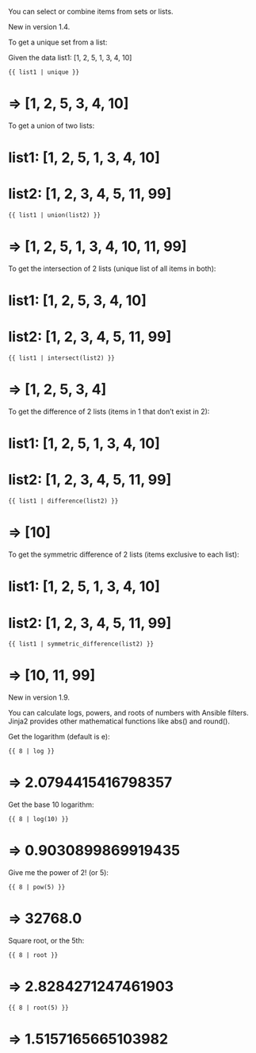 <!--***Selecting from sets or lists (set theory)***-->
You can select or combine items from sets or lists.

New in version 1.4.

To get a unique set from a list:

Given the data list1: [1, 2, 5, 1, 3, 4, 10]

    {{ list1 | unique }}
    
# => [1, 2, 5, 3, 4, 10]

To get a union of two lists:

# list1: [1, 2, 5, 1, 3, 4, 10]
# list2: [1, 2, 3, 4, 5, 11, 99]

    {{ list1 | union(list2) }}
    
# => [1, 2, 5, 1, 3, 4, 10, 11, 99]

To get the intersection of 2 lists (unique list of all items in both):

# list1: [1, 2, 5, 3, 4, 10]
# list2: [1, 2, 3, 4, 5, 11, 99]

    {{ list1 | intersect(list2) }}
    
# => [1, 2, 5, 3, 4]

To get the difference of 2 lists (items in 1 that don’t exist in 2):

# list1: [1, 2, 5, 1, 3, 4, 10]
# list2: [1, 2, 3, 4, 5, 11, 99]

    {{ list1 | difference(list2) }}

# => [10]

To get the symmetric difference of 2 lists (items exclusive to each list):

# list1: [1, 2, 5, 1, 3, 4, 10]
# list2: [1, 2, 3, 4, 5, 11, 99]

    {{ list1 | symmetric_difference(list2) }}
    
# => [10, 11, 99]

<!--***Calculating numbers (math)***-->
New in version 1.9.

You can calculate logs, powers, and roots of numbers with Ansible filters. Jinja2 provides other mathematical functions like abs() and round().

Get the logarithm (default is e):

    {{ 8 | log }}
    
# => 2.0794415416798357

Get the base 10 logarithm:

    {{ 8 | log(10) }}
    
# => 0.9030899869919435

Give me the power of 2! (or 5):

    {{ 8 | pow(5) }}
    
# => 32768.0
Square root, or the 5th:

    {{ 8 | root }}

# => 2.8284271247461903

    {{ 8 | root(5) }}
    
# => 1.5157165665103982
    